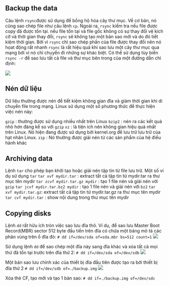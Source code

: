 ## Backup the data
Câu lệnh `rsync`được sử dụng để bồng hộ hóa cây thư mục. Về cơ bản, nó cũng sao chép file như
câu lệnh `cp`. Ngoài ra, `rsync` kiểm tra nếu file được copy đã được tồn tại. nếu file tồn tại và 
file gốc không có sự thay đổi vệ kích cỡ và thời gian thay đổi, `rsync` sẽ không tạo một bản sao mới
và do đó tiết kiệm thời gian. Bởi vì `rsync` chỉ sao chép phần của file được thay đổi nên nó họat động
rất nhanh
`rsync` là rất hiệu quả khi sao lưu một cây thư mục qua mạng bởi vì nó chỉ chuyển đi những sự khác biệt.
Có thể sử dụng tùy biến `rsync -r` để sao lưu tất cả file và thư mục bên trong của một đường dẫn chỉ định:

<img src="https://i.imgur.com/jvZdphw.png">

## Nén dữ liệu
Dữ liệu thường được nén để tiết kiệm không gian đĩa và giảm thời gian khi di chuyển file trong mạng.
Linux sử dụng một số phương thức để thực hiện việc nén này:

`gzip` : thường được sử dụng nhiều nhất trên Linux 
`bzip2` : nén ra các kết quả nhỏ hơn đáng kể so với `gzip`
`xz` : là tiện ích nén không gian hiệu quả nhất trên Linux. Nó hiện đang được sử dụng bởi kernel.org để lưu trữ lưu trữ của hạt nhân Linux.
`zip` : Nó thường được giải nén từ các sản phẩm của hệ điều hành khác

## Archiving data
Lệnh `tar` cho phép bạn khởi tạo hoặc giải nén tập tin từ file lưu trữ. 
Một số ví dụ sử dụng `tar`
 `tar xvf mydir.tar` : extract tất cả tập tin từ mydir.tar ra thư mục tên mydir
 `tar zcvf mydir.tar.gz mydir` : tạo 1 file nén và giải nén với `gzip`
 `tar jcvf mydir.tar.bz2 mydir` : tạo 1 file nén và giải nén với `bz2`
 `tar xvf mydir.tar.gz`: extract tất cả tập tin từ mydir.tar.gz ra thư mục tên mydir
 `tar cvf mydir.tar` : show nội dung trong thư mục tên mydir
 
## Copying disks
 
Lệnh `dd` rất hữu ích tròn việc sao lưu đĩa thô. Ví dụ, để sao lưu Master Boot Record(MBR) 
sector 512 byte đầu tiền trên đĩa có chứa một bảng mô tả các phân vùng trên ổ đĩa đó:
`# dd if=/dev/sda of=sda.mbr bs=512 count=1`
<img src="https://i.imgur.com/uo9e95w.png">

Sử dụng lệnh `dd` để sao chép một đĩa này sang đĩa khác và xóa tất cả mọi thứ đã tồn tại trước trên đĩa thứ 2:
`# dd if=/dev/sda of=/dev/sdb`
<img src="https://i.imgur.com/DpEl4O2.png">

Một bản sao lưu chính xác của thiết bị đĩa đầu tiên được tạo ra bởi thiết bị đĩa thứ 2
`# dd if=/dev/sdb of=./backup.img`
<img src="https://i.imgur.com/Uc4ICxC.png">

Xóa thẻ CF, tạo mới và tạo 1 bản sao:
`# dd if=./backup.img of=/dev/sdc`